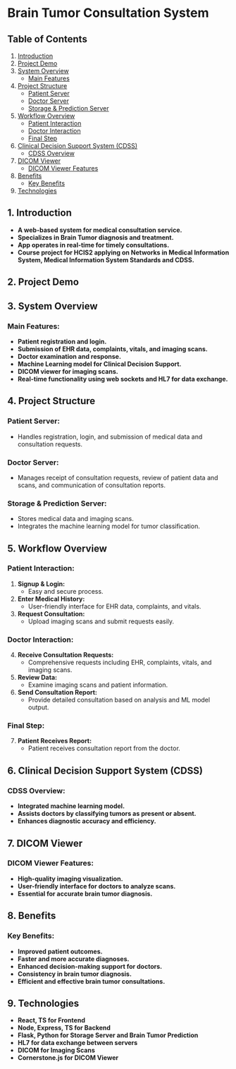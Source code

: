 # Brain Tumor Consultation System

## Table of Contents

1. [Introduction](#1-introduction)
2. [Project Demo](#2-project-demo)
3. [System Overview](#3-system-overview)
   - [Main Features](#main-features)
4. [Project Structure](#4-project-structure)
   - [Patient Server](#patient-server)
   - [Doctor Server](#doctor-server)
   - [Storage & Prediction Server](#storage--prediction-server)
5. [Workflow Overview](#5-workflow-overview)
   - [Patient Interaction](#patient-interaction)
   - [Doctor Interaction](#doctor-interaction)
   - [Final Step](#final-step)
6. [Clinical Decision Support System (CDSS)](#6-clinical-decision-support-system-cdss)
   - [CDSS Overview](#cdss-overview)
7. [DICOM Viewer](#7-dicom-viewer)
   - [DICOM Viewer Features](#dicom-viewer-features)
8. [Benefits](#8-benefits)
   - [Key Benefits](#key-benefits)
9. [Technologies](#9-technologies)

## 1. Introduction

- **A web-based system for medical consultation service.**
- **Specializes in Brain Tumor diagnosis and treatment.**
- **App operates in real-time for timely consultations.**
- **Course project for HCIS2 applying on Networks in Medical Information System, Medical Information System Standards and CDSS.**

## 2. Project Demo

## 3. System Overview

### Main Features:

- **Patient registration and login.**
- **Submission of EHR data, complaints, vitals, and imaging scans.**
- **Doctor examination and response.**
- **Machine Learning model for Clinical Decision Support.**
- **DICOM viewer for imaging scans.**
- **Real-time functionality using web sockets and HL7 for data exchange.**

## 4. Project Structure

### Patient Server:

- Handles registration, login, and submission of medical data and consultation requests.

### Doctor Server:

- Manages receipt of consultation requests, review of patient data and scans, and communication of consultation reports.

### Storage & Prediction Server:

- Stores medical data and imaging scans.
- Integrates the machine learning model for tumor classification.

## 5. Workflow Overview

### Patient Interaction:

1. **Signup & Login:**
   - Easy and secure process.
2. **Enter Medical History:**
   - User-friendly interface for EHR data, complaints, and vitals.
3. **Request Consultation:**
   - Upload imaging scans and submit requests easily.

### Doctor Interaction:

4. **Receive Consultation Requests:**
   - Comprehensive requests including EHR, complaints, vitals, and imaging scans.
5. **Review Data:**
   - Examine imaging scans and patient information.
6. **Send Consultation Report:**
   - Provide detailed consultation based on analysis and ML model output.

### Final Step:

7. **Patient Receives Report:**
   - Patient receives consultation report from the doctor.

## 6. Clinical Decision Support System (CDSS)

### CDSS Overview:

- **Integrated machine learning model.**
- **Assists doctors by classifying tumors as present or absent.**
- **Enhances diagnostic accuracy and efficiency.**

## 7. DICOM Viewer

### DICOM Viewer Features:

- **High-quality imaging visualization.**
- **User-friendly interface for doctors to analyze scans.**
- **Essential for accurate brain tumor diagnosis.**

## 8. Benefits

### Key Benefits:

- **Improved patient outcomes.**
- **Faster and more accurate diagnoses.**
- **Enhanced decision-making support for doctors.**
- **Consistency in brain tumor diagnosis.**
- **Efficient and effective brain tumor consultations.**

## 9. Technologies

- **React, TS for Frontend**
- **Node, Express, TS for Backend**
- **Flask, Python for Storage Server and Brain Tumor Prediction**
- **HL7 for data exchange between servers**
- **DICOM for Imaging Scans**
- **Cornerstone.js for DICOM Viewer**
